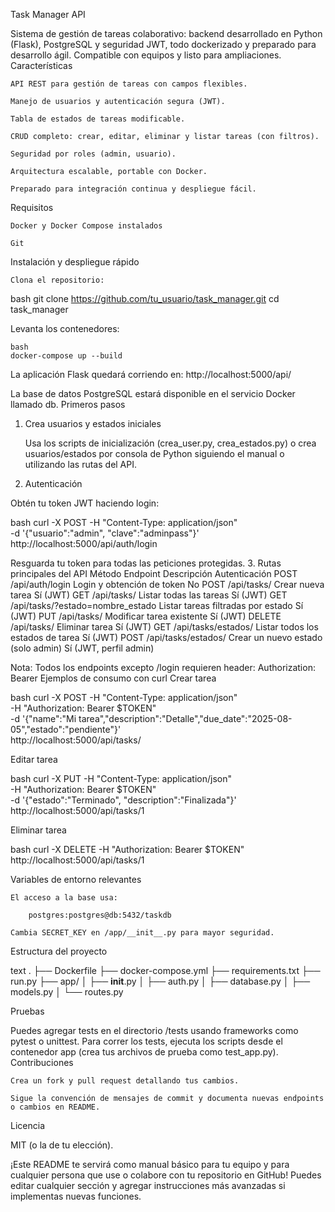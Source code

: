Task Manager API

Sistema de gestión de tareas colaborativo: backend desarrollado en Python (Flask), PostgreSQL y seguridad JWT, todo dockerizado y preparado para desarrollo ágil. Compatible con equipos y listo para ampliaciones.
Características

    API REST para gestión de tareas con campos flexibles.

    Manejo de usuarios y autenticación segura (JWT).

    Tabla de estados de tareas modificable.

    CRUD completo: crear, editar, eliminar y listar tareas (con filtros).

    Seguridad por roles (admin, usuario).

    Arquitectura escalable, portable con Docker.

    Preparado para integración continua y despliegue fácil.

Requisitos

    Docker y Docker Compose instalados

    Git

Instalación y despliegue rápido

    Clona el repositorio:

bash
git clone https://github.com/tu_usuario/task_manager.git
cd task_manager

Levanta los contenedores:

    bash
    docker-compose up --build

La aplicación Flask quedará corriendo en:
http://localhost:5000/api/

La base de datos PostgreSQL estará disponible en el servicio Docker llamado db.
Primeros pasos
1. Crea usuarios y estados iniciales

    Usa los scripts de inicialización (crea_user.py, crea_estados.py) o crea usuarios/estados por consola de Python siguiendo el manual o utilizando las rutas del API.

2. Autenticación

Obtén tu token JWT haciendo login:

bash
curl -X POST -H "Content-Type: application/json" \
  -d '{"usuario":"admin", "clave":"adminpass"}' \
  http://localhost:5000/api/auth/login

Resguarda tu token para todas las peticiones protegidas.
3. Rutas principales del API
Método	Endpoint	Descripción	Autenticación
POST	/api/auth/login	Login y obtención de token	No
POST	/api/tasks/	Crear nueva tarea	Sí (JWT)
GET	/api/tasks/	Listar todas las tareas	Sí (JWT)
GET	/api/tasks/?estado=nombre_estado	Listar tareas filtradas por estado	Sí (JWT)
PUT	/api/tasks/<id>	Modificar tarea existente	Sí (JWT)
DELETE	/api/tasks/<id>	Eliminar tarea	Sí (JWT)
GET	/api/tasks/estados/	Listar todos los estados de tarea	Sí (JWT)
POST	/api/tasks/estados/	Crear un nuevo estado (solo admin)	Sí (JWT, perfil admin)

Nota: Todos los endpoints excepto /login requieren header:
Authorization: Bearer <TOKEN>
Ejemplos de consumo con curl
Crear tarea

bash
curl -X POST -H "Content-Type: application/json" \
  -H "Authorization: Bearer $TOKEN" \
  -d '{"name":"Mi tarea","description":"Detalle","due_date":"2025-08-05","estado":"pendiente"}' \
  http://localhost:5000/api/tasks/

Editar tarea

bash
curl -X PUT -H "Content-Type: application/json" \
  -H "Authorization: Bearer $TOKEN" \
  -d '{"estado":"Terminado", "description":"Finalizada"}' \
  http://localhost:5000/api/tasks/1

Eliminar tarea

bash
curl -X DELETE -H "Authorization: Bearer $TOKEN" \
  http://localhost:5000/api/tasks/1

Variables de entorno relevantes

    El acceso a la base usa:

        postgres:postgres@db:5432/taskdb

    Cambia SECRET_KEY en /app/__init__.py para mayor seguridad.

Estructura del proyecto

text
.
├── Dockerfile
├── docker-compose.yml
├── requirements.txt
├── run.py
├── app/
│   ├── __init__.py
│   ├── auth.py
│   ├── database.py
│   ├── models.py
│   └── routes.py

Pruebas

Puedes agregar tests en el directorio /tests usando frameworks como pytest o unittest. Para correr los tests, ejecuta los scripts desde el contenedor app (crea tus archivos de prueba como test_app.py).
Contribuciones

    Crea un fork y pull request detallando tus cambios.

    Sigue la convención de mensajes de commit y documenta nuevas endpoints o cambios en README.

Licencia

MIT (o la de tu elección).

¡Este README te servirá como manual básico para tu equipo y para cualquier persona que use o colabore con tu repositorio en GitHub!
Puedes editar cualquier sección y agregar instrucciones más avanzadas si implementas nuevas funciones.
